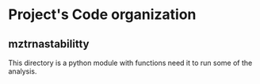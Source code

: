 # Project's Code organization

## mztrnastabilitty

This directory is a python module with functions need it to run some of the analysis.

